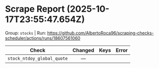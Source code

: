 # Scrape Report (2025-10-17T23:55:47.654Z)

Group: `stocks`  |  Run: https://github.com/AlbertoRoca96/scraping-checks-scheduler/actions/runs/18607561060

| Check | Changed | Keys | Error |
|---|:---:|:--|:--|
| `stock_ntdoy_global_quote` | — |  |  |
